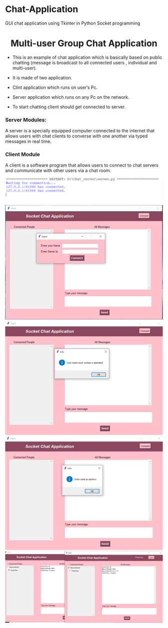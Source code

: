 # Chat-Application
GUI chat application using Tkinter in Python Socket programming
<h1 align="center">Multi-user Group Chat Application</h1>
 <ul>
  <li>
   <p>This is an example of chat application which is basically based on public chatting (message is broadcast to
    all
    connected users , individual and multi-user).</p>
  </li>
  <li>
   <p>It is made of two application.</p>
  </li>
  <li>
   <p>Clint application which runs on user’s Pc.</p>
  </li>
  <li>
   <p>Server application which runs on any Pc on the network.</p>
  </li>
  <li>
   <p>To start chatting client should get connected to server.</p>
  </li>
 </ul>
 <h3>Server Modules:</h3>
 <p>A server is a specially equipped computer connected to the internet that allows users with chat clients to converse
  with
  one another via typed messages in real time.
 </p>
 <h3>Client Module</h3>
 <p>A client is a software program that allows users to connect to chat servers and communicate with other users via a
  chat
  room.</p>
 <img src="./img/server1.PNG" alt="">
 <img src="./img/Client1.PNG" alt="">
 <img src="./img/Client2.PNG" alt="">
 <img src="./img/Client3.PNG" alt="">
 <img src="./img/Client4.PNG" alt="">
